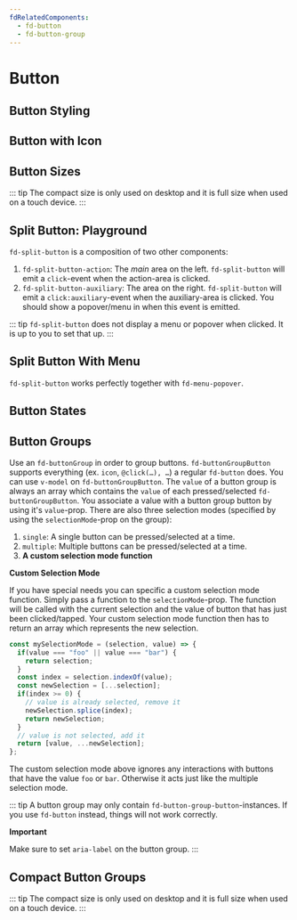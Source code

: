 ```yaml
---
fdRelatedComponents:
  - fd-button
  - fd-button-group
---
```


# Button

## Button Styling

<d-example name="styling">
</d-example>

## Button with Icon

<d-example name="icons">
</d-example>

## Button Sizes

::: tip
The compact size is only used on desktop and it is full size when used on a touch device.
:::

<d-example name="sizes">
</d-example>

## Split Button: Playground

`fd-split-button` is a composition of two other components:

1. `fd-split-button-action`: The *main* area on the left. `fd-split-button` will emit a `click`-event when the action-area is clicked.
2. `fd-split-button-auxiliary`: The area on the right. `fd-split-button` will emit a `click:auxiliary`-event when the auxiliary-area is clicked. You should show a popover/menu in when this event is emitted.

::: tip
`fd-split-button` does not display a menu or popover when clicked. It is up to you to set that up.
:::

<d-example name="split-button-playground">
</d-example>

## Split Button With Menu

`fd-split-button` works perfectly together with `fd-menu-popover`.

<d-example name="split-button-popover">
</d-example>

## Button States

<d-example name="states">
</d-example>

## Button Groups

Use an `fd-buttonGroup` in order to group buttons. `fd-buttonGroupButton` supports everything (ex. `icon`, `@click(…), …`) a regular `fd-button` does. You can use `v-model` on `fd-buttonGroupButton`. The `value` of a button group is always an array which contains the `value` of each pressed/selected `fd-buttonGroupButton`. You associate a value with a button group button by using it's `value`-prop. There are also three selection modes (specified by using the `selectionMode`-prop on the group):

1. `single`: A single button can be pressed/selected at a time.
2. `multiple`: Multiple buttons can be pressed/selected at a time.
3. **A custom selection mode function**

**Custom Selection Mode**

If you have special needs you can specific a custom selection mode function. Simply pass a function to the `selectionMode`-prop. The function will be called with the current selection and the value of button that has just been clicked/tapped. Your custom selection mode function then has to return an array which represents the new selection.

```javascript
const mySelectionMode = (selection, value) => {
  if(value === "foo" || value === "bar") {
    return selection;
  }
  const index = selection.indexOf(value);
  const newSelection = [...selection];
  if(index >= 0) {
    // value is already selected, remove it
    newSelection.splice(index);
    return newSelection;
  }
  // value is not selected, add it
  return [value, ...newSelection];
};
```

The custom selection mode above ignores any interactions with buttons that have the value `foo` or `bar`. Otherwise it acts just like the multiple selection mode.

::: tip
A button group may only contain `fd-button-group-button`-instances. If you use `fd-button` instead, things will not work correctly.

**Important**

Make sure to set `aria-label` on the button group.
:::

<d-example name="groups">
</d-example>


## Compact Button Groups

::: tip
The compact size is only used on desktop and it is full size when used on a touch device.
:::

<d-example name="groups-compact">
</d-example>
